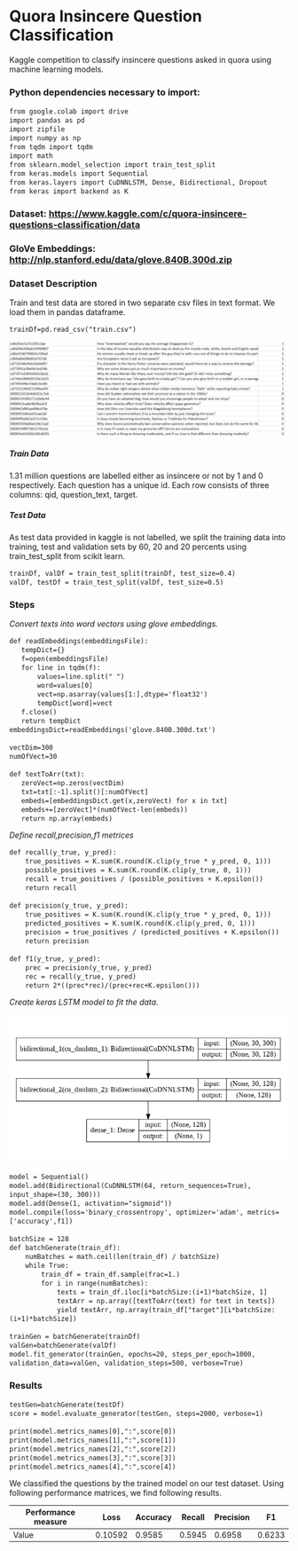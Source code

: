 # Quora Insincere Question Classification
 Kaggle competition to classify insincere questions asked in quora using machine learning models.
 
### Python dependencies necessary to import:

```
from google.colab import drive
import pandas as pd
import zipfile
import numpy as np 
from tqdm import tqdm
import math
from sklearn.model_selection import train_test_split
from keras.models import Sequential
from keras.layers import CuDNNLSTM, Dense, Bidirectional, Dropout
from keras import backend as K

```



### Dataset: https://www.kaggle.com/c/quora-insincere-questions-classification/data
### GloVe Embeddings: http://nlp.stanford.edu/data/glove.840B.300d.zip

### Dataset Description
  Train and test data are stored in two separate csv files in text format. We load them in pandas dataframe.
  
  ```
  trainDf=pd.read_csv("train.csv")
  ```
![Screenshot](snapshot.png)
  
##### Train Data 
1.31 million questions are labelled either as insincere or not by 1 and 0 respectively. Each question
  has a unique id. Each row consists of three columns: qid, question_text, target.
  
##### Test Data
As test data provided in kaggle is not labelled, we split the training data into training, test and validation 
sets by 60, 20 and 20 percents using train_test_split from scikit learn.
```
trainDf, valDf = train_test_split(trainDf, test_size=0.4)
valDf, testDf = train_test_split(valDf, test_size=0.5)
```

### Steps
 *Convert texts into word vectors using glove embeddings.*
 ```
 def readEmbeddings(embeddingsFile):
    tempDict={}
    f=open(embeddingsFile)
    for line in tqdm(f):
        values=line.split(" ")
        word=values[0]
        vect=np.asarray(values[1:],dtype='float32')
        tempDict[word]=vect
    f.close()
    return tempDict
embeddingsDict=readEmbeddings('glove.840B.300d.txt')

vectDim=300
numOfVect=30

def textToArr(txt):
    zeroVect=np.zeros(vectDim)
    txt=txt[:-1].split()[:numOfVect]
    embeds=[embeddingsDict.get(x,zeroVect) for x in txt]
    embeds+=[zeroVect]*(numOfVect-len(embeds)) 
    return np.array(embeds)

 ```
 *Define recall,precision,f1 metrices*
```
def recall(y_true, y_pred): 
    true_positives = K.sum(K.round(K.clip(y_true * y_pred, 0, 1)))
    possible_positives = K.sum(K.round(K.clip(y_true, 0, 1)))
    recall = true_positives / (possible_positives + K.epsilon())
    return recall
      
def precision(y_true, y_pred): 
    true_positives = K.sum(K.round(K.clip(y_true * y_pred, 0, 1)))
    predicted_positives = K.sum(K.round(K.clip(y_pred, 0, 1)))
    precision = true_positives / (predicted_positives + K.epsilon())
    return precision

def f1(y_true, y_pred):
    prec = precision(y_true, y_pred)
    rec = recall(y_true, y_pred)
    return 2*((prec*rec)/(prec+rec+K.epsilon()))

```
 
*Create keras LSTM model to fit the data.*

![Screenshot](model.png)



```
model = Sequential()
model.add(Bidirectional(CuDNNLSTM(64, return_sequences=True), input_shape=(30, 300)))
model.add(Dense(1, activation="sigmoid"))
model.compile(loss='binary_crossentropy', optimizer='adam', metrics=['accuracy',f1])

batchSize = 128
def batchGenerate(train_df):
    numBatches = math.ceil(len(train_df) / batchSize)
    while True: 
        train_df = train_df.sample(frac=1.)   
        for i in range(numBatches):
            texts = train_df.iloc[i*batchSize:(i+1)*batchSize, 1]
            textArr = np.array([textToArr(text) for text in texts])
            yield textArr, np.array(train_df["target"][i*batchSize:(i+1)*batchSize])

trainGen = batchGenerate(trainDf)
valGen=batchGenerate(valDf)
model.fit_generator(trainGen, epochs=20, steps_per_epoch=1000, validation_data=valGen, validation_steps=500, verbose=True)
```
### Results

```
testGen=batchGenerate(testDf)
score = model.evaluate_generator(testGen, steps=2000, verbose=1)

print(model.metrics_names[0],":",score[0])
print(model.metrics_names[1],":",score[1])
print(model.metrics_names[2],":",score[2])
print(model.metrics_names[3],":",score[3])
print(model.metrics_names[4],":",score[4])

```
We classified the questions by the trained model on our test dataset. Using following performance 
matrices, we find following results.

  
Performance measure | Loss | Accuracy | Recall | Precision | F1
--- | --- | --- | --- | --- | --- 
Value |  0.10592 | 0.9585 | 0.5945 | 0.6958 | 0.6233
  
